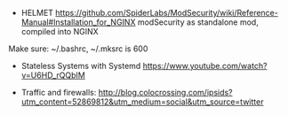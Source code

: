 
* HELMET
https://github.com/SpiderLabs/ModSecurity/wiki/Reference-Manual#Installation_for_NGINX
modSecurity as standalone mod, compiled into NGINX

Make sure: ~/.bashrc, ~/.mksrc is 600


* Stateless Systems with Systemd
  https://www.youtube.com/watch?v=U6HD_rQQbIM

* Traffic and firewalls: http://blog.colocrossing.com/ipsids?utm_content=52869812&utm_medium=social&utm_source=twitter
